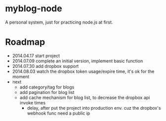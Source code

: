 myblog-node
================
A personal system, just for practicing node.js at first.

Roadmap
================
- 2014.04.17 start project
- 2014.07.09 complete an initial version, implement basic function
- 2014.07.30 add dropbox support
- 2014.08.03 watch the dropbox token usage/expire time, it's ok for the moment
- next
    - add category/tag for blogs
    - add pagination for blog list
    - add cache mechanism for blog list, to decrease the dropbox api invoke times
        - delay, after put the project into production env. cuz the dropbox's webhook func need a public ip

